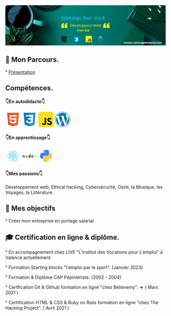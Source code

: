 <img src="https://raw.githubusercontent.com/paul22330/paul22330/master/Banniere linkedin -officiel.png" alt="Banniere Saintange Paul">

## 👦 Mon Parcours.

° [Présentation](https://lu.ma/saintange)


## Compétences.

#### 👇En autodidacte👇

![html](html.png) ![css](css.png) ![javascript](javascript.png)  ![wordpress](wordpress.png)

 #### 👇En apprentissage👇
 ![react](react.png) ![nodejs](nodejs.png) ![python3](python.png)
 
 #### 👇Mes passions👇

 Développement web, Ethical hacking, Cybersécurité, Osint, la Musique, les Voyages, la Littérature.

## 🚀 Mes objectifs

° Créer mon entreprise en portage salarial.

## :mortar_board:  Certification en ligne & diplôme.

° En accompagnement chez LIVE "L'institut des Vocations pour L'emploi" à Valence actuellement.

° Formation Starting blocks "l'emploi par le sport". (Janvier 2023)

° Formation & Diplôme CAP Pépiniériste. (2002 - 2004)

° Certfication Git & Github formation en ligne "chez Believemy". => ( Mars 2021 )

° Certification HTML & CSS & Ruby on Rails formation en ligne "chez The Hacking Project". ( Avril 2021 )







 



